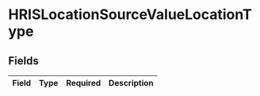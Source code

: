 # HRISLocationSourceValueLocationType


## Fields

| Field       | Type        | Required    | Description |
| ----------- | ----------- | ----------- | ----------- |
